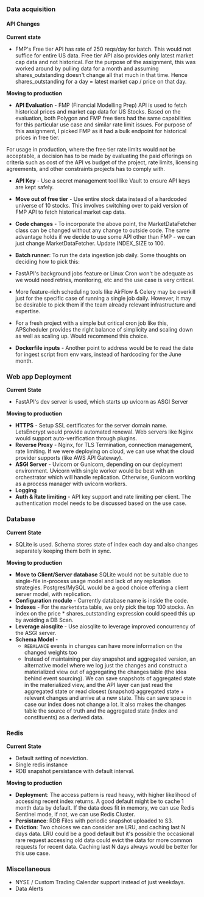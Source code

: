 ### Data acquisition

#### API Changes

**Current state**
* FMP's Free tier API has rate of 250 reqs/day for batch. This would not suffice for entire US data. Free tier API also provides only latest market cap data and not historical. For the purpose of the assignment, this was worked around by pulling data for a month and assuming shares_outstanding doesn't change all that much in that time. Hence shares_outstanding for a day = latest market cap / price on that day.

**Moving to production**
* **API Evaluation** -  FMP (Financial Modelling Prep) API is used to fetch historical prices and market cap data for US Stocks. Based on the evaluation, both Polygon and FMP free tiers had the same capabilities for this particular use case and similar rate limit issues. For purpose of this assignment, I picked FMP as it had a bulk endpoint for historical prices in free tier.

For usage in production, where the free tier rate limits would not be acceptable, a decision has to be made by evaluating the paid offerings on criteria such as cost of the API vs budget of the project, rate limits, licensing agreements, and other constraints projects has to comply with.

* **API Key** - Use a secret management tool like Vault to ensure API keys are kept safely.

* **Move out of free tier** - Use entire stock data instead of a hardcoded universe of 10 stocks. This involves switching over to paid version of FMP API to fetch historical market cap data.

* **Code changes** - To incorporate the above point, the MarketDataFetcher class can be changed without any change to outside code. The same advantage holds if we decide to use some API other than FMP - we can just change MarketDataFetcher. Update INDEX_SIZE to 100.

* **Batch runner**: 
To run the data ingestion job daily. Some thoughts on deciding how to pick this:

* FastAPI's background jobs feature or Linux Cron won't be adequate as we would need retries, monitoring, etc and the use case is very critical.
* More feature-rich scheduling tools like AirFlow & Celery may be overkill just for the specific case of running a single job daily. However, it may be desirable to pick them if the team already relevant infrastructure and expertise. 
* For a fresh project with a simple but critical cron job like this, APScheduler provides the right balance of simplicity and scaling down as well as scaling up. Would recommend this choice.

* **Dockerfile inputs** - Another point to address would be to read the date for ingest script from env vars, instead of hardcoding for the June month.

### Web app Deployment

**Current State**
* FastAPI's dev server is used, which starts up uvicorn as ASGI Server

**Moving to production**

* **HTTPS** - Setup SSL certificates for the server domain name. LetsEncrypt would provide automated renewal. Web servers like Nginx would support auto-verification through plugins.
* **Reverse Proxy** - Nginx, for TLS Termination, connection management, rate limiting. If we were deploying on cloud, we can use what the cloud provider supports (like AWS API Gateway).  
* **ASGI Server** - Uvicorn or Gunicorn, depending on our deployment environment. Uvicorn with single worker would be best with an orchestrator which will handle replication. Otherwise, Gunicorn working as a process manager with uvicorn workers.
* **Logging** 
* **Auth & Rate limiting** - API key support and rate limiting per client. The authentication model needs to be discussed based on the use case.

### Database
**Current State**
* SQLite is used. Schema stores state of index each day and also changes separately keeping them both in sync.

**Moving to production**
* **Move to Client/Server database** SQLite would not be suitable due to single-file in-process usage model and lack of any replication strategies. Postgres/MySQL would be a good choice offering a client server model, with replication.
* **Configuration module** - Currently database name is inside the code.
* **Indexes** - For the `marketdata` table, we only pick the top 100 stocks. An index on the price * shares_outstanding expression could speed this up by avoiding a DB Scan.
* **Leverage aiosqlite** - Use aiosqlite to leverage improved concurrency of the ASGI server.
* **Schema Model** - 
    - `REBALANCE` events in changes can have more information on the changed weights too 
    - Instead of maintaining per day snapshot and aggregated version, an alternative model where we log just the changes and construct a materialized view out of aggregating the changes table (the idea behind event sourcing). We can save snapshots of aggregated state in the materialized view, and the API layer can just read the aggregated state or read closest (snapshot) aggregated state + relevant changes and arrive at a new state. This can save space in case our index does not change a lot. It also makes the changes table the source of truth and the aggregated state (index and constituents) as a derived data.


### Redis

**Current State**
* Default setting of noeviction.
* Single redis instance
* RDB snapshot persistance with default interval.


**Moving to production**
* **Deployment**: The access pattern is read heavy, with higher likelihood of accessing recent index returns. A good default might be to cache 1 month data by default. If the data does fit in memory, we can use Redis Sentinel mode, if not, we can use Redis Cluster.
* **Persistance**: RDB Files with periodic snapshot uploaded to S3.
* **Eviction**: Two choices we can consider are LRU, and caching last N days data. LRU could be a good default but it's possible the occasional rare request accessing old data could evict the data for more common requests for recent data. Caching last N days always would be better for this use case.



### Miscellaneous

* NYSE / Custom Trading Calendar support instead of just weekdays.
* Data Alerts